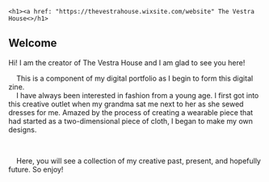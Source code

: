 

<html>
  <body>
  
    <h1><a href: "https://thevestrahouse.wixsite.com/website" The Vestra House<>/h1>
<h2>Welcome</h2>
<div>
  <p>Hi! I am the creator of The Vestra House and I am glad to see you here!<br></p>
  <p>&nbsp;&nbsp;&nbsp;&nbsp;This is a component of my digital portfolio as I begin to form this digital zine.<br>&nbsp;&nbsp;&nbsp;&nbsp;I have always been interested in fashion from a young age. I first got into this creative outlet when my grandma sat me next to her as she sewed dresses for me. Amazed by the process of creating a wearable piece that had started as a two-dimensional piece of cloth, I began to make my own designs.</p>
  <br><p>&nbsp;&nbsp;&nbsp;&nbsp;Here, you will see a collection of my creative past, present, and hopefully future. So enjoy!</p>
 
</body>
</html>


